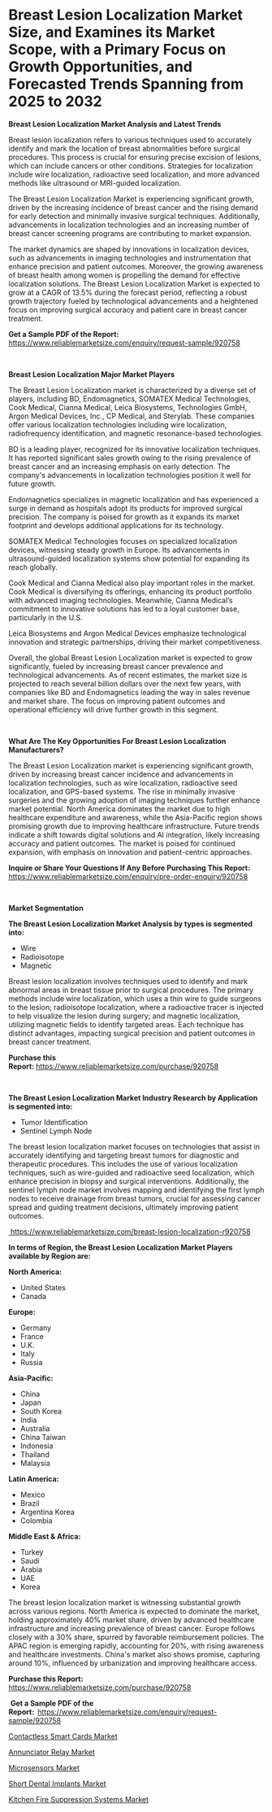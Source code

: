 <p><h1>Breast Lesion Localization Market Size, and Examines its Market Scope, with a Primary Focus on Growth Opportunities, and Forecasted Trends Spanning from 2025 to 2032</h1></p><p><strong>Breast Lesion Localization Market Analysis and Latest Trends</strong></p>
<p><p>Breast lesion localization refers to various techniques used to accurately identify and mark the location of breast abnormalities before surgical procedures. This process is crucial for ensuring precise excision of lesions, which can include cancers or other conditions. Strategies for localization include wire localization, radioactive seed localization, and more advanced methods like ultrasound or MRI-guided localization.</p><p>The Breast Lesion Localization Market is experiencing significant growth, driven by the increasing incidence of breast cancer and the rising demand for early detection and minimally invasive surgical techniques. Additionally, advancements in localization technologies and an increasing number of breast cancer screening programs are contributing to market expansion.</p><p>The market dynamics are shaped by innovations in localization devices, such as advancements in imaging technologies and instrumentation that enhance precision and patient outcomes. Moreover, the growing awareness of breast health among women is propelling the demand for effective localization solutions. The Breast Lesion Localization Market is expected to grow at a CAGR of 13.5% during the forecast period, reflecting a robust growth trajectory fueled by technological advancements and a heightened focus on improving surgical accuracy and patient care in breast cancer treatment.</p></p>
<p><strong>Get a Sample PDF of the Report:&nbsp;</strong> <a href="https://www.reliablemarketsize.com/enquiry/request-sample/920758?utm_campaign=2034&utm_medium=2&utm_source=Github&utm_content=ia&utm_term=07032025&utm_id=breast-lesion-localization">https://www.reliablemarketsize.com/enquiry/request-sample/920758</a></p>
<p>&nbsp;</p>
<p><strong>Breast Lesion Localization Major Market Players</strong></p>
<p><p>The Breast Lesion Localization market is characterized by a diverse set of players, including BD, Endomagnetics, SOMATEX Medical Technologies, Cook Medical, Cianna Medical, Leica Biosystems, Technologies GmbH, Argon Medical Devices, Inc., CP Medical, and Sterylab. These companies offer various localization technologies including wire localization, radiofrequency identification, and magnetic resonance-based technologies.</p><p>BD is a leading player, recognized for its innovative localization techniques. It has reported significant sales growth owing to the rising prevalence of breast cancer and an increasing emphasis on early detection. The company's advancements in localization technologies position it well for future growth.</p><p>Endomagnetics specializes in magnetic localization and has experienced a surge in demand as hospitals adopt its products for improved surgical precision. The company is poised for growth as it expands its market footprint and develops additional applications for its technology.</p><p>SOMATEX Medical Technologies focuses on specialized localization devices, witnessing steady growth in Europe. Its advancements in ultrasound-guided localization systems show potential for expanding its reach globally.</p><p>Cook Medical and Cianna Medical also play important roles in the market. Cook Medical is diversifying its offerings, enhancing its product portfolio with advanced imaging technologies. Meanwhile, Cianna Medical’s commitment to innovative solutions has led to a loyal customer base, particularly in the U.S.</p><p>Leica Biosystems and Argon Medical Devices emphasize technological innovation and strategic partnerships, driving their market competitiveness. </p><p>Overall, the global Breast Lesion Localization market is expected to grow significantly, fueled by increasing breast cancer prevalence and technological advancements. As of recent estimates, the market size is projected to reach several billion dollars over the next few years, with companies like BD and Endomagnetics leading the way in sales revenue and market share. The focus on improving patient outcomes and operational efficiency will drive further growth in this segment.</p></p>
<p>&nbsp;</p>
<p><strong>What Are The Key Opportunities For Breast Lesion Localization Manufacturers?</strong></p>
<p><p>The Breast Lesion Localization market is experiencing significant growth, driven by increasing breast cancer incidence and advancements in localization technologies, such as wire localization, radioactive seed localization, and GPS-based systems. The rise in minimally invasive surgeries and the growing adoption of imaging techniques further enhance market potential. North America dominates the market due to high healthcare expenditure and awareness, while the Asia-Pacific region shows promising growth due to improving healthcare infrastructure. Future trends indicate a shift towards digital solutions and AI integration, likely increasing accuracy and patient outcomes. The market is poised for continued expansion, with emphasis on innovation and patient-centric approaches.</p></p>
<p><strong>Inquire or Share Your Questions If Any Before Purchasing This Report:</strong> <a href="https://www.reliablemarketsize.com/enquiry/pre-order-enquiry/920758?utm_campaign=2034&utm_medium=2&utm_source=Github&utm_content=ia&utm_term=07032025&utm_id=breast-lesion-localization">https://www.reliablemarketsize.com/enquiry/pre-order-enquiry/920758</a></p>
<p>&nbsp;</p>
<p><strong>Market Segmentation</strong></p>
<p><strong>The Breast Lesion Localization Market Analysis by types is segmented into:</strong></p>
<p><ul><li>Wire</li><li>Radioisotope</li><li>Magnetic</li></ul></p>
<p><p>Breast lesion localization involves techniques used to identify and mark abnormal areas in breast tissue prior to surgical procedures. The primary methods include wire localization, which uses a thin wire to guide surgeons to the lesion; radioisotope localization, where a radioactive tracer is injected to help visualize the lesion during surgery; and magnetic localization, utilizing magnetic fields to identify targeted areas. Each technique has distinct advantages, impacting surgical precision and patient outcomes in breast cancer treatment.</p></p>
<p><strong>Purchase this Report:&nbsp;</strong><a href="https://www.reliablemarketsize.com/purchase/920758?utm_campaign=2034&utm_medium=2&utm_source=Github&utm_content=ia&utm_term=07032025&utm_id=breast-lesion-localization">https://www.reliablemarketsize.com/purchase/920758</a></p>
<p>&nbsp;</p>
<p><strong>The Breast Lesion Localization Market Industry Research by Application is segmented into:</strong></p>
<p><ul><li>Tumor Identification</li><li>Sentinel Lymph Node</li></ul></p>
<p><p>The breast lesion localization market focuses on technologies that assist in accurately identifying and targeting breast tumors for diagnostic and therapeutic procedures. This includes the use of various localization techniques, such as wire-guided and radioactive seed localization, which enhance precision in biopsy and surgical interventions. Additionally, the sentinel lymph node market involves mapping and identifying the first lymph nodes to receive drainage from breast tumors, crucial for assessing cancer spread and guiding treatment decisions, ultimately improving patient outcomes.</p></p>
<p><a href="https://www.reliablemarketsize.com/breast-lesion-localization-r920758?utm_campaign=2034&utm_medium=2&utm_source=Github&utm_content=ia&utm_term=07032025&utm_id=breast-lesion-localization">&nbsp;https://www.reliablemarketsize.com/breast-lesion-localization-r920758</a></p>
<p><strong>In terms of Region, the Breast Lesion Localization Market Players available by Region are:</strong></p>
<p>
    <p> <strong> North America: </strong>
        <ul>
            <li>United States</li>
            <li>Canada</li>
        </ul>
        </p> 
    <p> <strong> Europe: </strong>
        <ul>
            <li>Germany</li>
            <li>France</li>
            <li>U.K.</li>
            <li>Italy</li>
            <li>Russia</li>
        </ul>
        </p> 
    <p> <strong> Asia-Pacific: </strong>
        <ul>
            <li>China</li>
            <li>Japan</li>
            <li>South Korea</li>
            <li>India</li>
            <li>Australia</li>
            <li>China Taiwan</li>
            <li>Indonesia</li>
            <li>Thailand</li>
            <li>Malaysia</li>
        </ul>
        </p> 
    <p> <strong> Latin America: </strong>
        <ul>
            <li>Mexico</li>
            <li>Brazil</li>
            <li>Argentina Korea</li>
            <li>Colombia</li>
        </ul>
        </p> 
    <p> <strong> Middle East & Africa: </strong>
        <ul>
            <li>Turkey</li>
            <li>Saudi</li>
            <li>Arabia</li>
            <li>UAE</li>
            <li>Korea</li>
        </ul>
    </p>
    </p>
<p><p>The breast lesion localization market is witnessing substantial growth across various regions. North America is expected to dominate the market, holding approximately 40% market share, driven by advanced healthcare infrastructure and increasing prevalence of breast cancer. Europe follows closely with a 30% share, spurred by favorable reimbursement policies. The APAC region is emerging rapidly, accounting for 20%, with rising awareness and healthcare investments. China's market also shows promise, capturing around 10%, influenced by urbanization and improving healthcare access.</p></p>
<p><strong>Purchase this Report: </strong><a href="https://www.reliablemarketsize.com/purchase/920758?utm_campaign=2034&utm_medium=2&utm_source=Github&utm_content=ia&utm_term=07032025&utm_id=breast-lesion-localization">https://www.reliablemarketsize.com/purchase/920758</a></p>
<p>&nbsp;<strong>Get a Sample PDF of the Report:&nbsp;&nbsp;</strong><a href="https://www.reliablemarketsize.com/enquiry/request-sample/920758?utm_campaign=2034&utm_medium=2&utm_source=Github&utm_content=ia&utm_term=07032025&utm_id=breast-lesion-localization">https://www.reliablemarketsize.com/enquiry/request-sample/920758</a></p>
<p><strong></strong></p>
<p><p><a href="https://www.linkedin.com/pulse/contactless-smart-cards-market-forecastfor-year2025-kvvle?utm_campaign=2034&utm_medium=2&utm_source=Github&utm_content=ia&utm_term=07032025&utm_id=breast-lesion-localization">Contactless Smart Cards Market</a></p><p><a href="https://www.linkedin.com/pulse/annunciator-relay-market-evolution-future-outlook-forecasting-uofuf?utm_campaign=2034&utm_medium=2&utm_source=Github&utm_content=ia&utm_term=07032025&utm_id=breast-lesion-localization">Annunciator Relay Market</a></p><p><a href="https://www.linkedin.com/pulse/comprehensive-analysis-microsensors-market-20252032-growth-insights-0xumf?utm_campaign=2034&utm_medium=2&utm_source=Github&utm_content=ia&utm_term=07032025&utm_id=breast-lesion-localization">Microsensors Market</a></p><p><a href="https://github.com/kaniselway4c/Market-Research-Report-List-1/blob/main/short-dental-implants-market.md?utm_campaign=2034&utm_medium=2&utm_source=Github&utm_content=ia&utm_term=07032025&utm_id=breast-lesion-localization">Short Dental Implants Market</a></p><p><a href="https://github.com/rubiogruis0p/Market-Research-Report-List-1/blob/main/kitchen-fire-suppression-systems-market.md?utm_campaign=2034&utm_medium=2&utm_source=Github&utm_content=ia&utm_term=07032025&utm_id=breast-lesion-localization">Kitchen Fire Suppression Systems Market</a></p></p>
